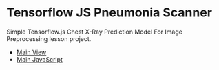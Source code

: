 # Tensorflow JS Pneumonia Scanner

Simple Tensorflow.js Chest X-Ray Prediction Model For Image Preprocessing lesson project.

- [Main View](https://github.com/berkayalcin/Chest-Scan/blob/master/ChestScan/Views/Home/Index.cshtml)
- [Main JavaScript](https://github.com/berkayalcin/Chest-Scan/blob/master/ChestScan/wwwroot/js/main.js)

